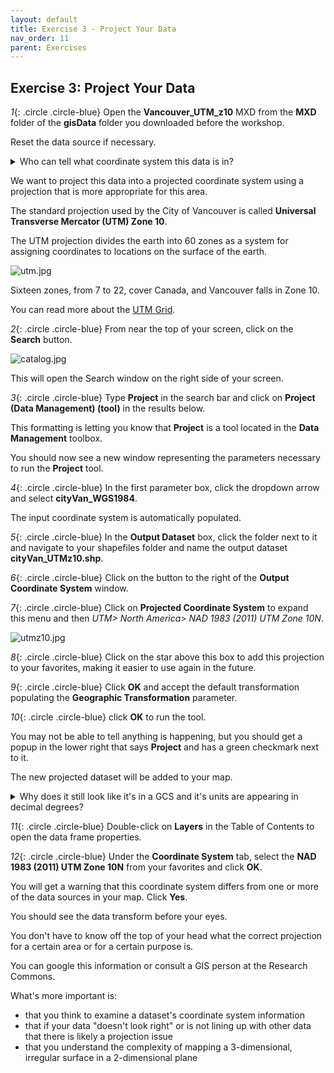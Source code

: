 ```yaml
---
layout: default
title: Exercise 3 - Project Your Data
nav_order: 11
parent: Exercises
---
```


## Exercise 3: Project Your Data

*1*{: .circle .circle-blue} Open the **Vancouver_UTM_z10** MXD from the **MXD** folder of the **gisData** folder you downloaded before the workshop.

Reset the data source if necessary.

<details>
<summary>Who can tell what coordinate system this data is in?</summary>
<br>
WGS1984, a geographic coordinate system
</details>

We want to project this data into a projected coordinate system using a projection that is more appropriate for this area.

The standard projection used by the City of Vancouver is called **Universal Transverse Mercator (UTM) Zone 10**.

The UTM projection divides the earth into 60 zones as a system for assigning coordinates to locations on the surface of the earth.

![utm.jpg](https://raw.githubusercontent.com/fiddleHeads/map-projections/master/images/utm.jpg)

Sixteen zones, from 7 to 22, cover Canada, and Vancouver falls in Zone 10.

You can read more about the [UTM Grid](https://www.nrcan.gc.ca/earth-sciences/geography/topographic-information/maps/utm-grid-map-projections/utm-grid-universal-transverse-mercator-projection/9779).

*2*{: .circle .circle-blue} From near the top of your screen, click on the **Search** button.

![catalog.jpg](https://raw.githubusercontent.com/fiddleHeads/map-projections/master/images/search.jpg)

This will open the Search window on the right side of your screen.

*3*{: .circle .circle-blue} Type **Project** in the search bar and click on **Project (Data Management) (tool)** in the results below.

This formatting is letting you know that **Project** is a tool located in the **Data Management** toolbox.

You should now see a new window representing the parameters necessary to run the **Project** tool.

*4*{: .circle .circle-blue} In the first parameter box, click the dropdown arrow and select **cityVan_WGS1984**.

The input coordinate system is automatically populated.

*5*{: .circle .circle-blue} In the **Output Dataset** box, click the folder next to it and navigate to your shapefiles folder and name the output dataset **cityVan_UTMz10.shp**.

*6*{: .circle .circle-blue} Click on the button to the right of the **Output Coordinate System** window.

*7*{: .circle .circle-blue} Click on **Projected Coordinate System** to expand this menu and then *UTM> North America> NAD 1983 (2011) UTM Zone 10N*.

![utmz10.jpg](https://raw.githubusercontent.com/fiddleHeads/map-projections/master/images/utmz10.jpg)

*8*{: .circle .circle-blue} Click on the star above this box to add this projection to your favorites, making it easier to use again in the future.

*9*{: .circle .circle-blue} Click **OK** and accept the default transformation populating the **Geographic Transformation** parameter.

*10*{: .circle .circle-blue} click **OK** to run the tool.

You may not be able to tell anything is happening, but you should get a popup in the lower right that says **Project** and has a green checkmark next to it.

The new projected dataset will be added to your map.

<details>
<summary>Why does it still look like it's in a GCS and it's units are appearing in decimal degrees?</summary>
<br>
This is because the data frame, or map, is in WGS1984, and ArcMap is projecting the data on-the-fly to line up with the data frame properties.
</details> 

*11*{: .circle .circle-blue} Double-click on **Layers** in the Table of Contents to open the data frame properties.

*12*{: .circle .circle-blue} Under the **Coordinate System** tab, select the **NAD 1983 (2011) UTM Zone 10N** from your favorites and click **OK**.

You will get a warning that this coordinate system differs from one or more of the data sources in your map. Click **Yes**.

You should see the data transform before your eyes.

You don't have to know off the top of your head what the correct projection for a certain area or for a certain purpose is. 

You can google this information or consult a GIS person at the Research Commons.

What's more important is:
- that you think to examine a dataset's coordinate system information
- that if your data "doesn't look right" or is not lining up with other data that there is likely a projection issue
- that you understand the complexity of mapping a 3-dimensional, irregular surface in a 2-dimensional plane
